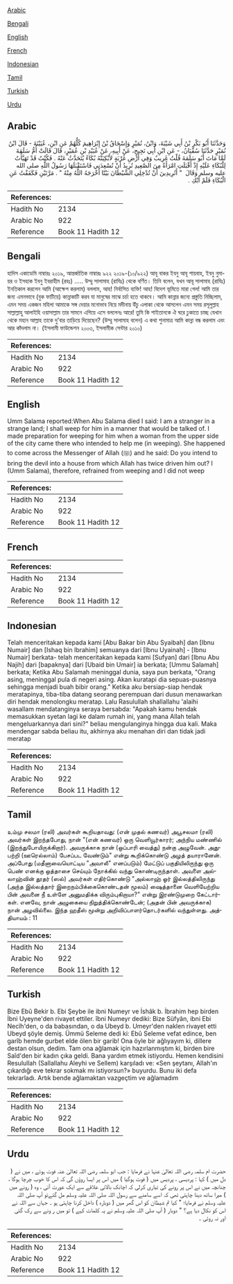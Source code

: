 [Arabic](#arabic)

[Bengali](#bengali)

[English](#english)

[French](#french)

[Indonesian](#indonesian)

[Tamil](#tamil)

[Turkish](#turkish)

[Urdu](#urdu)

## Arabic


<div dir="rtl" lang="ar" style={{fontSize:'larger',backgroundColor:'#f8f9fa',padding:20}}>
وَحَدَّثَنَا أَبُو بَكْرِ بْنُ أَبِي شَيْبَةَ، وَابْنُ، نُمَيْرٍ وَإِسْحَاقُ بْنُ إِبْرَاهِيمَ كُلُّهُمْ عَنِ ابْنِ، عُيَيْنَةَ - قَالَ ابْنُ نُمَيْرٍ حَدَّثَنَا سُفْيَانُ، - عَنِ ابْنِ أَبِي نَجِيحٍ، عَنْ أَبِيهِ، عَنْ عُبَيْدِ بْنِ عُمَيْرٍ، قَالَ قَالَتْ أُمُّ سَلَمَةَ لَمَّا مَاتَ أَبُو سَلَمَةَ قُلْتُ غَرِيبٌ وَفِي أَرْضِ غُرْبَةٍ لأَبْكِيَنَّهُ بُكَاءً يُتَحَدَّثُ عَنْهُ ‏.‏ فَكُنْتُ قَدْ تَهَيَّأْتُ لِلْبُكَاءِ عَلَيْهِ إِذْ أَقْبَلَتِ امْرَأَةٌ مِنَ الصَّعِيدِ تُرِيدُ أَنْ تُسْعِدَنِي فَاسْتَقْبَلَهَا رَسُولُ اللَّهِ صلى الله عليه وسلم وَقَالَ ‏ "‏ أَتُرِيدِينَ أَنْ تُدْخِلِي الشَّيْطَانَ بَيْتًا أَخْرَجَهُ اللَّهُ مِنْهُ ‏"‏ ‏.‏ مَرَّتَيْنِ فَكَفَفْتُ عَنِ الْبُكَاءِ فَلَمْ أَبْكِ ‏.‏
</div>
<div style={{backgroundColor:'#f8f9fa',padding:20, marginBottom: 10}}><table> <thead> <tr> <th>References:</th> <th></th> </tr> </thead> <tbody><tr><td>Hadith No</td><td>2134</td></tr><tr><td>Arabic No</td><td>922</td></tr><tr><td>Reference</td><td>Book 11 Hadith 12</td></tr></tbody></table></div>

## Bengali


<div dir="ltr" lang="bn" style={{fontSize:'larger',backgroundColor:'#f8f9fa',padding:20}}>
হাদিস একাডেমি নাম্বারঃ ২০১৯, আন্তর্জাতিক নাম্বারঃ ৯২২ ২০১৯-(১০/৯২২) আবূ বাকর ইবনু আবূ শায়বাহ, ইবনু নুমায়র ও ইসহাক ইবনু ইবরাহীম (রহঃ) ..... উম্মু সালামাহ (রাযিঃ) থেকে বর্ণিত। তিনি বলেন, যখন আবূ সালামাহ (রাযিঃ) ইনতিকাল করলেন আমি (আক্ষেপ করলাম) বললাম, আহ! নির্বাসিত ব্যক্তি! আহ! বিদেশ ভূমিতে মারা গেল! আমি তার জন্য এমনভাবে (বুক ফাটিয়ে) কান্নাকাটি করব যা মানুষের মাঝে চর্চা হতে থাকবে। আমি কান্নার জন্যে প্রস্তুতি নিচ্ছিলাম, এমন সময় একজন মহিলা আমাকে সঙ্গ দেয়ার মনোভাব নিয়ে মদীনায় উঁচু এলাকা থেকে আসলেন এমন সময় রসূলুল্লাহ সাল্লাল্লাহু আলাইহি ওয়াসাল্লাম তার সামনে এগিয়ে এসে বললেনঃ আরে! তুমি কি শাইতানকে ঐ ঘরে ঢুকাতে চাচ্ছ যেখান থেকে মহান আল্লাহ তাকে দু’বার তাড়িয়ে দিয়েছেন? (উম্মু সালামাহ বলেন) এ কথা শুনামাত্র আমি কান্না বন্ধ করলাম এবং আর কাঁদলাম না। (ইসলামী ফাউন্ডেশন ২০০৩, ইসলামীক সেন্টার ২০১০)
</div>
<div style={{backgroundColor:'#f8f9fa',padding:20, marginBottom: 10}}><table> <thead> <tr> <th>References:</th> <th></th> </tr> </thead> <tbody><tr><td>Hadith No</td><td>2134</td></tr><tr><td>Arabic No</td><td>922</td></tr><tr><td>Reference</td><td>Book 11 Hadith 12</td></tr></tbody></table></div>

## English


<div dir="ltr" lang="en" style={{fontSize:'larger',backgroundColor:'#f8f9fa',padding:20}}>
Umm Salama reported:When Abu Salama died I said: I am a stranger in a strange land; I shall weep for him in a manner that would be talked of. I made preparation for weeping for him when a woman from the upper side of the city came there who intended to help me (in weeping). She happened to come across the Messenger of Allah (ﷺ) and he said: Do you intend to bring the devil into a house from which Allah has twice driven him out? I (Umm Salama), therefore, refrained from weeping and I did not weep
</div>
<div style={{backgroundColor:'#f8f9fa',padding:20, marginBottom: 10}}><table> <thead> <tr> <th>References:</th> <th></th> </tr> </thead> <tbody><tr><td>Hadith No</td><td>2134</td></tr><tr><td>Arabic No</td><td>922</td></tr><tr><td>Reference</td><td>Book 11 Hadith 12</td></tr></tbody></table></div>

## French


<div dir="ltr" lang="fr" style={{fontSize:'larger',backgroundColor:'#f8f9fa',padding:20}}>

</div>
<div style={{backgroundColor:'#f8f9fa',padding:20, marginBottom: 10}}><table> <thead> <tr> <th>References:</th> <th></th> </tr> </thead> <tbody><tr><td>Hadith No</td><td>2134</td></tr><tr><td>Arabic No</td><td>922</td></tr><tr><td>Reference</td><td>Book 11 Hadith 12</td></tr></tbody></table></div>

## Indonesian


<div dir="ltr" lang="id" style={{fontSize:'larger',backgroundColor:'#f8f9fa',padding:20}}>
Telah menceritakan kepada kami [Abu Bakar bin Abu Syaibah] dan [Ibnu Numair] dan [Ishaq bin Ibrahim] semuanya dari [Ibnu Uyainah] - [Ibnu Numair] berkata- telah menceritakan kepada kami [Sufyan] dari [Ibnu Abu Najih] dari [bapaknya] dari [Ubaid bin Umair] ia berkata; [Ummu Salamah] berkata; Ketika Abu Salamah meninggal dunia, saya pun berkata, "Orang asing, meninggal pula di negeri asing. Akan kuratapi dia sepuas-puasnya sehingga menjadi buah bibir orang." Ketika aku bersiap-siap hendak meratapinya, tiba-tiba datang seorang perempuan dari dusun menawarkan diri hendak menolongku meratap. Lalu Rasulullah shallallahu 'alaihi wasallam mendatanginya seraya bersabda: "Apakah kamu hendak memasukkan syetan lagi ke dalam rumah ini, yang mana Allah telah mengeluarkannya dari sini?" beliau mengulanginya hingga dua kali. Maka mendengar sabda beliau itu, akhirnya aku menahan diri dan tidak jadi meratap
</div>
<div style={{backgroundColor:'#f8f9fa',padding:20, marginBottom: 10}}><table> <thead> <tr> <th>References:</th> <th></th> </tr> </thead> <tbody><tr><td>Hadith No</td><td>2134</td></tr><tr><td>Arabic No</td><td>922</td></tr><tr><td>Reference</td><td>Book 11 Hadith 12</td></tr></tbody></table></div>

## Tamil


<div dir="ltr" lang="ta" style={{fontSize:'larger',backgroundColor:'#f8f9fa',padding:20}}>
உம்மு சலமா (ரலி) அவர்கள் கூறியதாவது: (என் முதல் கணவர்) அபூசலமா (ரலி) அவர்கள் இறந்தபோது, நான் "(என் கணவர்) ஒரு வெளியூர்காரர்; அந்நிய மண்ணில் (இறந்துபோயிருக்கிறார்). அவருக்காக நான் (ஒப்பாரி வைத்து) நன்கு அழுவேன். அதுபற்றி (ஊரெல்லாம்) பேசப்பட வேண்டும்" என்று கூறிக்கொண்டு அழத் தயாரானேன். அப்போது (மதீனாவையொட்டிய "அவாலீ" எனப்படும்) மேட்டுப் பகுதியிலிருந்து ஒரு பெண் எனக்கு ஒத்தாசை செய்யும் நோக்கில் வந்து கொண்டிருந்தாள். அவளை அல்லாஹ்வின் தூதர் (ஸல்) அவர்கள் எதிர்கொண்டு "அல்லாஹ் ஓர் இல்லத்திலிருந்து (அந்த இல்லத்தார் இறைநம்பிக்கைகொண்டதன் மூலம்) ஷைத்தானை வெளியேற்றிய பின் அவனை நீ உள்ளே அனுமதிக்க விரும்புகிறாயா?" என்று இரண்டுமுறை கேட்டார்கள். எனவே, நான் அழுகையை நிறுத்திக்கொண்டேன்; (அதன் பின் அவருக்காக) நான் அழவில்லை. இந்த ஹதீஸ் மூன்று அறிவிப்பாளர்தொடர்களில் வந்துள்ளது. அத்தியாயம் : 11
</div>
<div style={{backgroundColor:'#f8f9fa',padding:20, marginBottom: 10}}><table> <thead> <tr> <th>References:</th> <th></th> </tr> </thead> <tbody><tr><td>Hadith No</td><td>2134</td></tr><tr><td>Arabic No</td><td>922</td></tr><tr><td>Reference</td><td>Book 11 Hadith 12</td></tr></tbody></table></div>

## Turkish


<div dir="ltr" lang="tr" style={{fontSize:'larger',backgroundColor:'#f8f9fa',padding:20}}>
Bize Ebû Bekir b. Ebi Şeybe ile ibni Numeyr ve İshâk b. İbrahim hep birden İbni Uyeyne'den rivayet ettiler. îbni Numeyr dediki: Bize Süfyân, ibni Ebi Necîh'den, o da babasından, o da Ubeyd b. Umeyr'den naklen rivayet etti Ubeyd şöyle demiş. Ümmü Seleme dedi ki: Ebû Seleme vefat edince, ben garîb hemde gurbet elde ölen bir garib! Ona öyle bir ağlıyayım ki, dillere destan olsun, dedim. Tam ona ağlamak için hazırlanmıştım ki, birden bire Saîd'den bir kadın çıka geldi. Bana yardım etmek istiyordu. Hemen kendisini Resulullah (Sallallahu Aleyhi ve Sellem) karşıladı ve: «Sen şeytanı, Allah'ın çıkardığı eve tekrar sokmak mı istiyorsun?» buyurdu. Bunu iki defa tekrarladı. Artık bende ağlamaktan vazgeçtim ve ağlamadım
</div>
<div style={{backgroundColor:'#f8f9fa',padding:20, marginBottom: 10}}><table> <thead> <tr> <th>References:</th> <th></th> </tr> </thead> <tbody><tr><td>Hadith No</td><td>2134</td></tr><tr><td>Arabic No</td><td>922</td></tr><tr><td>Reference</td><td>Book 11 Hadith 12</td></tr></tbody></table></div>

## Urdu


<div dir="rtl" lang="ur" style={{fontSize:'larger',backgroundColor:'#f8f9fa',padding:20}}>
حضرت ام سلمہ رضی اللہ تعالیٰ عنہا نے فرمایا : جب ابو سلمہ رضی اللہ تعالیٰ عنہ فوت ہوئے ، میں نے ( دل میں ) کہا : پردیسی ، پردیس میں ( فوت ہوگیا ) میں اس پر ایسا روؤں گی کہ اس کا خوب چرچا ہوگا ، چنانچہ میں نے اس پر رونے کی تیاری کرلی کہ اچانک بالائی علاقے سے ایک عورت آئی ، وہ ( رونے میں ) میرا ساتھ دینا چاہتی تھی کہ اسے سامنے سے رسول اللہ صلی اللہ علیہ وسلم مل گئےتو آپ صلی اللہ علیہ وسلم نے فرمایا؛ " کیا تم شیطان کو اس گھر میں ( دوبارہ ) داخل کرنا چاہتی ہو ۔ جہاں سے اللہ نے اس کو نکال دیا ہے؟ " دوبار ( آپ صلی اللہ علیہ وسلم نے یہ کلمات کہے ) تو میں ر ونے سے رک گئی اور نہ روئی ۔
</div>
<div style={{backgroundColor:'#f8f9fa',padding:20, marginBottom: 10}}><table> <thead> <tr> <th>References:</th> <th></th> </tr> </thead> <tbody><tr><td>Hadith No</td><td>2134</td></tr><tr><td>Arabic No</td><td>922</td></tr><tr><td>Reference</td><td>Book 11 Hadith 12</td></tr></tbody></table></div>